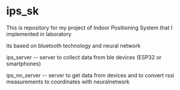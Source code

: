 # ips_sk

This is repository for my project of Indoor Positioning System that I implemented in laboratory

its based on bluetooth technology and neural network

ips_server -- server to collect data from ble devices (ESP32 or smartphones)

ips_nn_server -- server to get data from devices and to convert rssi measurements to coordinates with neuralnetwork
